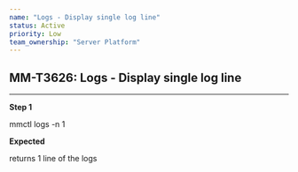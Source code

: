 ```yaml
---
name: "Logs - Display single log line"
status: Active
priority: Low
team_ownership: "Server Platform"
---
```


## MM-T3626: Logs - Display single log line

---

**Step 1**

mmctl logs -n 1

**Expected**

returns 1 line of the logs

